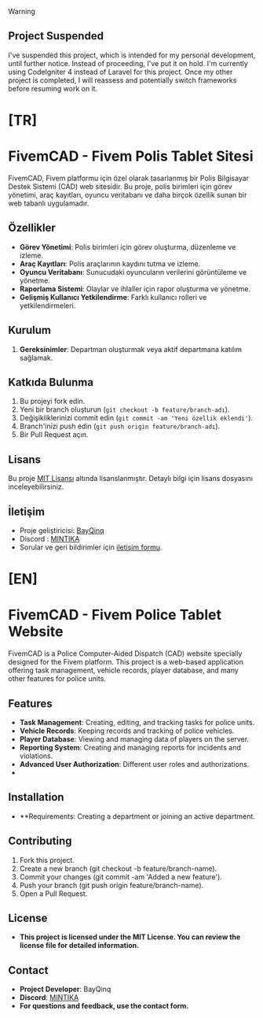 > [!WARNING]
> ## Project Suspended
> I've suspended this project, which is intended for my personal development, until further notice. Instead of proceeding, I've put it on hold. I'm currently using CodeIgniter 4 instead of Laravel for this project. Once my other project is completed, I will reassess and potentially switch frameworks before resuming work on it.

# [TR]
# FivemCAD - Fivem Polis Tablet Sitesi

FivemCAD, Fivem platformu için özel olarak tasarlanmış bir Polis Bilgisayar Destek Sistemi (CAD) web sitesidir. Bu proje, polis birimleri için görev yönetimi, araç kayıtları, oyuncu veritabanı ve daha birçok özellik sunan bir web tabanlı uygulamadır.

## Özellikler

- **Görev Yönetimi**: Polis birimleri için görev oluşturma, düzenleme ve izleme.
- **Araç Kayıtları**: Polis araçlarının kaydını tutma ve izleme.
- **Oyuncu Veritabanı**: Sunucudaki oyuncuların verilerini görüntüleme ve yönetme.
- **Raporlama Sistemi**: Olaylar ve ihlaller için rapor oluşturma ve yönetme.
- **Gelişmiş Kullanıcı Yetkilendirme**: Farklı kullanıcı rolleri ve yetkilendirmeleri.

## Kurulum

1. **Gereksinimler**: Departman oluşturmak veya aktif departmana katılım sağlamak.

## Katkıda Bulunma

1. Bu projeyi fork edin.
2. Yeni bir branch oluşturun (`git checkout -b feature/branch-adı`).
3. Değişikliklerinizi commit edin (`git commit -am 'Yeni özellik eklendi'`).
4. Branch'inizi push edin (`git push origin feature/branch-adı`).
5. Bir Pull Request açın.

## Lisans

Bu proje [MIT Lisansı](LICENSE) altında lisanslanmıştır. Detaylı bilgi için lisans dosyasını inceleyebilirsiniz.

## İletişim

- Proje geliştiricisi: [BayQinq](link_to_github_profile)
- Discord : [MINTIKA](https://discord.gg/H9VgB5nJR8)
- Sorular ve geri bildirimler için [iletişim formu](link_to_contact_form).

# [EN]
# FivemCAD - Fivem Police Tablet Website

FivemCAD is a Police Computer-Aided Dispatch (CAD) website specially designed for the Fivem platform. This project is a web-based application offering task management, vehicle records, player database, and many other features for police units.

## Features
- **Task Management**: Creating, editing, and tracking tasks for police units.
- **Vehicle Records**: Keeping records and tracking of police vehicles.
- **Player Database**: Viewing and managing data of players on the server.
- **Reporting System**: Creating and managing reports for incidents and violations.
- **Advanced User Authorization**: Different user roles and authorizations.
- 
## Installation
- **Requirements: Creating a department or joining an active department.
## Contributing
1. Fork this project.
2. Create a new branch (git checkout -b feature/branch-name).
3. Commit your changes (git commit -am 'Added a new feature').
4. Push your branch (git push origin feature/branch-name).
5. Open a Pull Request.
## License
- **This project is licensed under the MIT License. You can review the license file for detailed information.**

## Contact
- **Project Developer**: BayQinq
- **Discord**: [MINTIKA](https://discord.gg/H9VgB5nJR8)
- **For questions and feedback, use the contact form.**
